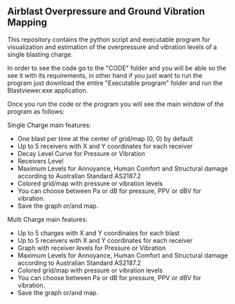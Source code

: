 ## Airblast Overpressure and Ground Vibration Mapping

This repository contains the python script and executable program for visualization and estimation of the overpressure and vibration levels of a single blasting charge.

In order to see the code go to the "CODE" folder and you will be able so the see it with its requirements, in other hand if you just want to run the program just download the entire "Executable program" folder and run the Blastviewer.exe application.  

Once you run the code or the program you will see the main window of the program as follows:



Single Charge main features:
* One blast per time at the center of grid/map (0, 0) by default
* Up to 5 receivers with X and Y coordinates for each receiver
* Decay Level Curve for Pressure or Vibration
* Receivers Level
* Maximum Levels for Annoyance, Human Comfort and Structural damage according to Australian Standard AS2187.2
* Colored grid/map with pressure or vibration levels
* You can choose between Pa or dB for pressure, PPV or dBV for vibration.
* Save the graph or/and map.

Multi Charge main features:
* Up to 5 charges with X and Y coordinates for each blast
* Up to 5 receivers with X and Y coordinates for each receiver
* Graph with receiver levels for Pressure or Vibration
* Maximum Levels for Annoyance, Human Comfort and Structural damage according to Australian Standard AS2187.2
* Colored grid/map with pressure or vibration levels
* You can choose between Pa or dB for pressure, PPV or dBV for vibration.
* Save the graph or/and map.




